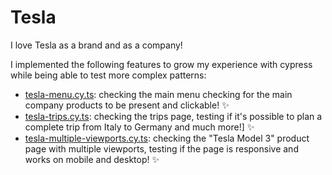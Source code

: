 # Tesla

I love Tesla as a brand and as a company!

I implemented the following features to grow my experience with cypress while being able to test more complex patterns:

- [tesla-menu.cy.ts](./cypress/e2e/tesla-menu.cy.ts): checking the main menu checking for the main company products to be present and clickable! ✨
- [tesla-trips.cy.ts](./cypress/e2e/tesla-trips.cy.ts): checking the trips page, testing if it's possible to plan a complete trip from Italy to Germany and much more!] ✨
- [tesla-multiple-viewports.cy.ts](./cypress/e2e/tesla-multiple-viewports.cy.ts): checking the "Tesla Model 3" product page with multiple viewports, testing if the page is responsive and works on mobile and desktop! ✨
